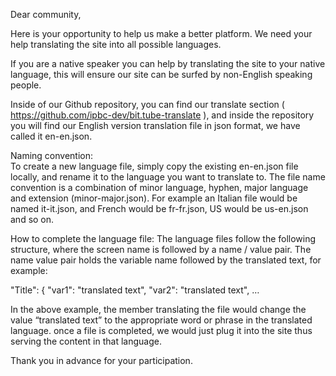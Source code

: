 Dear community, 

Here is your opportunity to help us make a better platform.  We need your help translating the site into all possible languages.  

If you are a native speaker you can help by translating the site to your native language, this will ensure our site can be surfed by non-English speaking people.  

Inside of our Github repository, you can find our translate section ( https://github.com/ipbc-dev/bit.tube-translate ), and inside the repository you will find our English version translation file in json format, we have called it en-en.json.

Naming convention:  
To create a new language file, simply copy the existing en-en.json file locally, and rename it to the language you want to translate to.  The file name convention is a combination of minor language, hyphen, major language and extension (minor-major.json).
For example an Italian file would be named it-it.json, and French would be fr-fr.json, US would be us-en.json and so on.

How to complete the language file:
The language files follow the following structure, where the screen name is followed by a name / value pair.
The name value pair holds the variable name followed by the translated text, for example:

"Title": {
	"var1": "translated text",
	"var2": "translated text",
	…
	
      
In the above example, the member translating the file would change the value “translated text” to the appropriate word or phrase in the translated language.  once a file is completed, we would just plug it into the site thus serving the content in that language. 

Thank you in advance for your participation.
